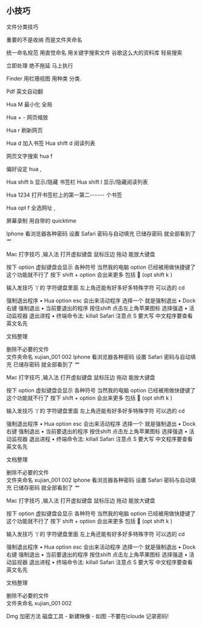 ## 小技巧
文件分类技巧

重要的不是收纳  而是文件夹命名

统一命名规范
用直觉命名    用关键字搜索文件
谷歌这么大的资料库 轻易搜索

立即处理  绝不拖延  马上执行

Finder 用栏珊视图    用种类 分类.

Pdf 英文自动翻


Hua M  最小化 全局

Hua + - 网页缩放

Hua r  刷新网页

Hua d  加入书签 
Hua shift d   阅读列表

网页文字搜索   hua f

偏好设定  hua ,


Hua shift b  显示/隐藏 书签栏 
Hua shift l  显示/隐藏阅读列表

Hua 1234  打开书签栏上的第一第二------ 个书签 

Hua  opt f    全选网址  ,


屏幕录制  用自带的 quicktime


Iphone   看浏览器各种密码          设置 Safari  密码与自动填充 已储存密码   就全部看到了   艹

Mac  打字技巧 ,输入法  打开虚拟键盘
鼠标压边 拖动 能放大键盘

按下 option 虚拟键盘会显示  各种符号 当然我的电脑 option 已经被用做快捷键了  这个功能就不行了
按下 shift + option  会出来更多 包括   (opt shift k ) 


输入发技巧   丫的   字符键盘里面  左上角还能有好多好多特殊字符 可以选的  cd


强制退出程序
• Hua option  esc    会出来活动程序     选择一个 就是强制退出
• Dock  右键 强制退出
• 当前要退出的程序   按住shift 点击左上角苹果图标  选择强退
• 活动监视器   退出进程
• 终端命令法:    killall Safari       注意点 S 要大写    中文程序要查看英文名先



文档整理

删除不必要的文件  
文件夹命名   xujian\_001   002
Iphone   看浏览器各种密码          设置 Safari  密码与自动填充 已储存密码   就全部看到了   艹

Mac  打字技巧 ,输入法  打开虚拟键盘
鼠标压边 拖动 能放大键盘

按下 option 虚拟键盘会显示  各种符号 当然我的电脑 option 已经被用做快捷键了  这个功能就不行了
按下 shift + option  会出来更多 包括   (opt shift k ) 


输入发技巧   丫的   字符键盘里面  左上角还能有好多好多特殊字符 可以选的  cd


强制退出程序
• Hua option  esc    会出来活动程序     选择一个 就是强制退出
• Dock  右键 强制退出
• 当前要退出的程序   按住shift 点击左上角苹果图标  选择强退
• 活动监视器   退出进程
• 终端命令法:    killall Safari       注意点 S 要大写    中文程序要查看英文名先



文档整理

删除不必要的文件  
文件夹命名   xujian\_001   002
Iphone   看浏览器各种密码          设置 Safari  密码与自动填充 已储存密码   就全部看到了   艹

Mac  打字技巧 ,输入法  打开虚拟键盘
鼠标压边 拖动 能放大键盘

按下 option 虚拟键盘会显示  各种符号 当然我的电脑 option 已经被用做快捷键了  这个功能就不行了
按下 shift + option  会出来更多 包括   (opt shift k ) 


输入发技巧   丫的   字符键盘里面  左上角还能有好多好多特殊字符 可以选的  cd


强制退出程序
• Hua option  esc    会出来活动程序     选择一个 就是强制退出
• Dock  右键 强制退出
• 当前要退出的程序   按住shift 点击左上角苹果图标  选择强退
• 活动监视器   退出进程
• 终端命令法:    killall Safari       注意点 S 要大写    中文程序要查看英文名先



文档整理

删除不必要的文件  
文件夹命名   xujian\_001   002


Dmg 加密方法
磁盘工具  -  新建映像 -    如图    -不要在icloude 记录密码!  


